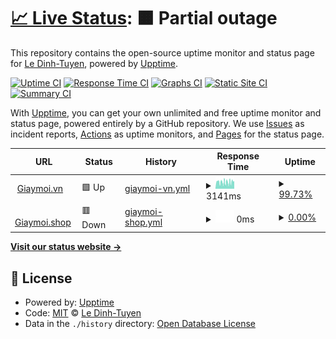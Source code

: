 # [📈 Live Status](https://tuyenld.github.io/monitorWebsiteUptime): <!--live status--> **🟧 Partial outage**

This repository contains the open-source uptime monitor and status page for [Le Dinh-Tuyen](iotgrok.com), powered by [Upptime](https://github.com/upptime/upptime).

[![Uptime CI](https://github.com/tuyenld/monitorWebsiteUptime/workflows/Uptime%20CI/badge.svg)](https://github.com/tuyenld/monitorWebsiteUptime/actions?query=workflow%3A%22Uptime+CI%22)
[![Response Time CI](https://github.com/tuyenld/monitorWebsiteUptime/workflows/Response%20Time%20CI/badge.svg)](https://github.com/tuyenld/monitorWebsiteUptime/actions?query=workflow%3A%22Response+Time+CI%22)
[![Graphs CI](https://github.com/tuyenld/monitorWebsiteUptime/workflows/Graphs%20CI/badge.svg)](https://github.com/tuyenld/monitorWebsiteUptime/actions?query=workflow%3A%22Graphs+CI%22)
[![Static Site CI](https://github.com/tuyenld/monitorWebsiteUptime/workflows/Static%20Site%20CI/badge.svg)](https://github.com/tuyenld/monitorWebsiteUptime/actions?query=workflow%3A%22Static+Site+CI%22)
[![Summary CI](https://github.com/tuyenld/monitorWebsiteUptime/workflows/Summary%20CI/badge.svg)](https://github.com/tuyenld/monitorWebsiteUptime/actions?query=workflow%3A%22Summary+CI%22)

With [Upptime](https://upptime.js.org), you can get your own unlimited and free uptime monitor and status page, powered entirely by a GitHub repository. We use [Issues](https://github.com/tuyenld/monitorWebsiteUptime/issues) as incident reports, [Actions](https://github.com/tuyenld/monitorWebsiteUptime/actions) as uptime monitors, and [Pages](https://tuyenld.github.io/monitorWebsiteUptime) for the status page.

<!--start: status pages-->
<!-- This summary is generated by Upptime (https://github.com/upptime/upptime) -->
<!-- Do not edit this manually, your changes will be overwritten -->
<!-- prettier-ignore -->
| URL | Status | History | Response Time | Uptime |
| --- | ------ | ------- | ------------- | ------ |
| <img alt="" src="https://favicons.githubusercontent.com/www.giaymoi.vn" height="13"> [Giaymoi.vn](https://www.giaymoi.vn) | 🟩 Up | [giaymoi-vn.yml](https://github.com/tuyenld/monitorWebsiteUptime/commits/HEAD/history/giaymoi-vn.yml) | <details><summary><img alt="Response time graph" src="./graphs/giaymoi-vn/response-time-week.png" height="20"> 3141ms</summary><br><a href="https://tuyenld.github.io/monitorWebsiteUptime/history/giaymoi-vn"><img alt="Response time 3112" src="https://img.shields.io/endpoint?url=https%3A%2F%2Fraw.githubusercontent.com%2Ftuyenld%2FmonitorWebsiteUptime%2FHEAD%2Fapi%2Fgiaymoi-vn%2Fresponse-time.json"></a><br><a href="https://tuyenld.github.io/monitorWebsiteUptime/history/giaymoi-vn"><img alt="24-hour response time 3591" src="https://img.shields.io/endpoint?url=https%3A%2F%2Fraw.githubusercontent.com%2Ftuyenld%2FmonitorWebsiteUptime%2FHEAD%2Fapi%2Fgiaymoi-vn%2Fresponse-time-day.json"></a><br><a href="https://tuyenld.github.io/monitorWebsiteUptime/history/giaymoi-vn"><img alt="7-day response time 3141" src="https://img.shields.io/endpoint?url=https%3A%2F%2Fraw.githubusercontent.com%2Ftuyenld%2FmonitorWebsiteUptime%2FHEAD%2Fapi%2Fgiaymoi-vn%2Fresponse-time-week.json"></a><br><a href="https://tuyenld.github.io/monitorWebsiteUptime/history/giaymoi-vn"><img alt="30-day response time 3072" src="https://img.shields.io/endpoint?url=https%3A%2F%2Fraw.githubusercontent.com%2Ftuyenld%2FmonitorWebsiteUptime%2FHEAD%2Fapi%2Fgiaymoi-vn%2Fresponse-time-month.json"></a><br><a href="https://tuyenld.github.io/monitorWebsiteUptime/history/giaymoi-vn"><img alt="1-year response time 3112" src="https://img.shields.io/endpoint?url=https%3A%2F%2Fraw.githubusercontent.com%2Ftuyenld%2FmonitorWebsiteUptime%2FHEAD%2Fapi%2Fgiaymoi-vn%2Fresponse-time-year.json"></a></details> | <details><summary><a href="https://tuyenld.github.io/monitorWebsiteUptime/history/giaymoi-vn">99.73%</a></summary><a href="https://tuyenld.github.io/monitorWebsiteUptime/history/giaymoi-vn"><img alt="All-time uptime 93.98%" src="https://img.shields.io/endpoint?url=https%3A%2F%2Fraw.githubusercontent.com%2Ftuyenld%2FmonitorWebsiteUptime%2FHEAD%2Fapi%2Fgiaymoi-vn%2Fuptime.json"></a><br><a href="https://tuyenld.github.io/monitorWebsiteUptime/history/giaymoi-vn"><img alt="24-hour uptime 100.00%" src="https://img.shields.io/endpoint?url=https%3A%2F%2Fraw.githubusercontent.com%2Ftuyenld%2FmonitorWebsiteUptime%2FHEAD%2Fapi%2Fgiaymoi-vn%2Fuptime-day.json"></a><br><a href="https://tuyenld.github.io/monitorWebsiteUptime/history/giaymoi-vn"><img alt="7-day uptime 99.73%" src="https://img.shields.io/endpoint?url=https%3A%2F%2Fraw.githubusercontent.com%2Ftuyenld%2FmonitorWebsiteUptime%2FHEAD%2Fapi%2Fgiaymoi-vn%2Fuptime-week.json"></a><br><a href="https://tuyenld.github.io/monitorWebsiteUptime/history/giaymoi-vn"><img alt="30-day uptime 99.69%" src="https://img.shields.io/endpoint?url=https%3A%2F%2Fraw.githubusercontent.com%2Ftuyenld%2FmonitorWebsiteUptime%2FHEAD%2Fapi%2Fgiaymoi-vn%2Fuptime-month.json"></a><br><a href="https://tuyenld.github.io/monitorWebsiteUptime/history/giaymoi-vn"><img alt="1-year uptime 93.98%" src="https://img.shields.io/endpoint?url=https%3A%2F%2Fraw.githubusercontent.com%2Ftuyenld%2FmonitorWebsiteUptime%2FHEAD%2Fapi%2Fgiaymoi-vn%2Fuptime-year.json"></a></details>
| <img alt="" src="https://favicons.githubusercontent.com/giaymoi.shop" height="13"> [Giaymoi.shop](https://giaymoi.shop) | 🟥 Down | [giaymoi-shop.yml](https://github.com/tuyenld/monitorWebsiteUptime/commits/HEAD/history/giaymoi-shop.yml) | <details><summary><img alt="Response time graph" src="./graphs/giaymoi-shop/response-time-week.png" height="20"> 0ms</summary><br><a href="https://tuyenld.github.io/monitorWebsiteUptime/history/giaymoi-shop"><img alt="Response time 4195" src="https://img.shields.io/endpoint?url=https%3A%2F%2Fraw.githubusercontent.com%2Ftuyenld%2FmonitorWebsiteUptime%2FHEAD%2Fapi%2Fgiaymoi-shop%2Fresponse-time.json"></a><br><a href="https://tuyenld.github.io/monitorWebsiteUptime/history/giaymoi-shop"><img alt="24-hour response time 0" src="https://img.shields.io/endpoint?url=https%3A%2F%2Fraw.githubusercontent.com%2Ftuyenld%2FmonitorWebsiteUptime%2FHEAD%2Fapi%2Fgiaymoi-shop%2Fresponse-time-day.json"></a><br><a href="https://tuyenld.github.io/monitorWebsiteUptime/history/giaymoi-shop"><img alt="7-day response time 0" src="https://img.shields.io/endpoint?url=https%3A%2F%2Fraw.githubusercontent.com%2Ftuyenld%2FmonitorWebsiteUptime%2FHEAD%2Fapi%2Fgiaymoi-shop%2Fresponse-time-week.json"></a><br><a href="https://tuyenld.github.io/monitorWebsiteUptime/history/giaymoi-shop"><img alt="30-day response time 0" src="https://img.shields.io/endpoint?url=https%3A%2F%2Fraw.githubusercontent.com%2Ftuyenld%2FmonitorWebsiteUptime%2FHEAD%2Fapi%2Fgiaymoi-shop%2Fresponse-time-month.json"></a><br><a href="https://tuyenld.github.io/monitorWebsiteUptime/history/giaymoi-shop"><img alt="1-year response time 4195" src="https://img.shields.io/endpoint?url=https%3A%2F%2Fraw.githubusercontent.com%2Ftuyenld%2FmonitorWebsiteUptime%2FHEAD%2Fapi%2Fgiaymoi-shop%2Fresponse-time-year.json"></a></details> | <details><summary><a href="https://tuyenld.github.io/monitorWebsiteUptime/history/giaymoi-shop">0.00%</a></summary><a href="https://tuyenld.github.io/monitorWebsiteUptime/history/giaymoi-shop"><img alt="All-time uptime 1.31%" src="https://img.shields.io/endpoint?url=https%3A%2F%2Fraw.githubusercontent.com%2Ftuyenld%2FmonitorWebsiteUptime%2FHEAD%2Fapi%2Fgiaymoi-shop%2Fuptime.json"></a><br><a href="https://tuyenld.github.io/monitorWebsiteUptime/history/giaymoi-shop"><img alt="24-hour uptime 0.00%" src="https://img.shields.io/endpoint?url=https%3A%2F%2Fraw.githubusercontent.com%2Ftuyenld%2FmonitorWebsiteUptime%2FHEAD%2Fapi%2Fgiaymoi-shop%2Fuptime-day.json"></a><br><a href="https://tuyenld.github.io/monitorWebsiteUptime/history/giaymoi-shop"><img alt="7-day uptime 0.00%" src="https://img.shields.io/endpoint?url=https%3A%2F%2Fraw.githubusercontent.com%2Ftuyenld%2FmonitorWebsiteUptime%2FHEAD%2Fapi%2Fgiaymoi-shop%2Fuptime-week.json"></a><br><a href="https://tuyenld.github.io/monitorWebsiteUptime/history/giaymoi-shop"><img alt="30-day uptime 0.00%" src="https://img.shields.io/endpoint?url=https%3A%2F%2Fraw.githubusercontent.com%2Ftuyenld%2FmonitorWebsiteUptime%2FHEAD%2Fapi%2Fgiaymoi-shop%2Fuptime-month.json"></a><br><a href="https://tuyenld.github.io/monitorWebsiteUptime/history/giaymoi-shop"><img alt="1-year uptime 1.31%" src="https://img.shields.io/endpoint?url=https%3A%2F%2Fraw.githubusercontent.com%2Ftuyenld%2FmonitorWebsiteUptime%2FHEAD%2Fapi%2Fgiaymoi-shop%2Fuptime-year.json"></a></details>

<!--end: status pages-->

[**Visit our status website →**](https://tuyenld.github.io/monitorWebsiteUptime)

## 📄 License

- Powered by: [Upptime](https://github.com/upptime/upptime)
- Code: [MIT](./LICENSE) © [Le Dinh-Tuyen](iotgrok.com)
- Data in the `./history` directory: [Open Database License](https://opendatacommons.org/licenses/odbl/1-0/)
